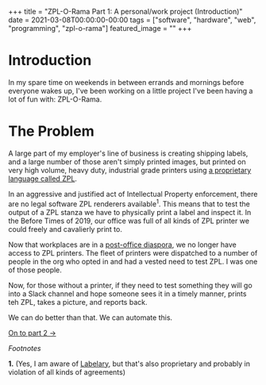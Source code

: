 +++
title =  "ZPL-O-Rama Part 1: A personal/work project (Introduction)"
date = 2021-03-08T00:00:00-00:00
tags = ["software", "hardware", "web", "programming", "zpl-o-rama"]
featured_image = ""
+++

# Introduction

In my spare time on weekends in between errands and mornings before everyone wakes up, I've been working on a little project I've been having a lot of fun with: ZPL-O-Rama.

# The Problem

A large part of my employer's line of business is creating shipping labels, and a large number of those aren't simply printed images, but printed on very high volume, heavy duty, industrial grade printers using [a proprietary language called ZPL](https://www.zebra.com/content/dam/zebra/manuals/printers/common/programming/zpl-zbi2-pm-en.pdf).

In an aggressive and justified act of Intellectual Property enforcement, there are no legal software ZPL renderers available<sup>1</sup>. This means that to test the output of a ZPL stanza we have to physically print a label and inspect it. In the Before Times of 2019, our office was full of all kinds of ZPL printer we could freely and cavalierly print to.

Now that workplaces are in a [post-office diaspora](/weblog/thepost-office-world), we no longer have access to ZPL printers. The fleet of printers were  dispatched to a number of people in the org who opted in and had a vested need to test ZPL. I was one of those people.

Now, for those without a printer, if they need to test something they will go into a Slack channel and hope someone sees it in a timely manner, prints teh ZPL, takes a picture, and reports back.

We can do better than that. We can automate this.

[On to part 2 →](/weblog/zpl-o-rama-part-2)

_Footnotes_

**1.** (Yes, I am aware of [Labelary](http://labelary.com/viewer.html), but that's also proprietary and probably in violation of all kinds of agreements)
